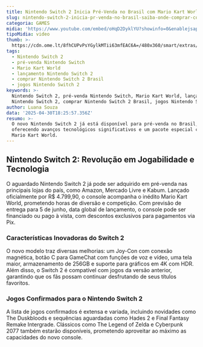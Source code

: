 ```yaml
---
title: Nintendo Switch 2 Inicia Pré-Venda no Brasil com Mario Kart World Incluso
slug: nintendo-switch-2-inicia-pr-venda-no-brasil-saiba-onde-comprar-com-desconto
categoria: GAMES
midia: 'https://www.youtube.com/embed/oHqD2DyklYU?showinfo=0&enablejsapi=1'
tipoMidia: video
thumb: >-
  https://cdn.ome.lt/8fhCUPvPsYGylkMTii63mfEAC6A=/480x360/smart/extras/conteudos/Captura_de_tela_2025-04-30_092047.png
tags:
  - Nintendo Switch 2
  - pré-venda Nintendo Switch
  - Mario Kart World
  - lançamento Nintendo Switch 2
  - comprar Nintendo Switch 2 Brasil
  - jogos Nintendo Switch 2
keywords: >-
  Nintendo Switch 2, pré-venda Nintendo Switch, Mario Kart World, lançamento
  Nintendo Switch 2, comprar Nintendo Switch 2 Brasil, jogos Nintendo Switch 2
author: Luana Souza
data: '2025-04-30T18:25:57.356Z'
resumo: >-
  O novo Nintendo Switch 2 já está disponível para pré-venda no Brasil,
  oferecendo avanços tecnológicos significativos e um pacote especial com o jogo
  Mario Kart World.
---
```


## Nintendo Switch 2: Revolução em Jogabilidade e Tecnologia

O aguardado Nintendo Switch 2 já pode ser adquirido em pré-venda nas principais lojas do país, como Amazon, Mercado Livre e Kabum. Lançado oficialmente por R$ 4.799,90, o console acompanha o inédito Mario Kart World, prometendo horas de diversão e competição. Com previsão de entrega para 5 de junho, data global de lançamento, o console pode ser financiado ou pago à vista, com descontos exclusivos para pagamentos via Pix.

### Características Inovadoras do Switch 2

O novo modelo traz diversas melhorias: um Joy-Con com conexão magnética, botão C para GameChat com funções de voz e vídeo, uma tela maior, armazenamento de 256GB e suporte para gráficos em 4K com HDR. Além disso, o Switch 2 é compatível com jogos da versão anterior, garantindo que os fãs possam continuar desfrutando de seus títulos favoritos.

### Jogos Confirmados para o Nintendo Switch 2

A lista de jogos confirmados é extensa e variada, incluindo novidades como The Duskbloods e sequências aguardadas como Hades 2 e Final Fantasy Remake Intergrade. Clássicos como The Legend of Zelda e Cyberpunk 2077 também estarão disponíveis, prometendo aproveitar ao máximo as capacidades do novo console.

